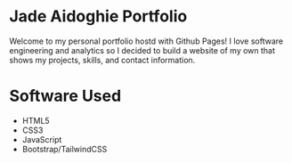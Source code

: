 # Jade Aidoghie Portfolio
Welcome to my personal portfolio hostd with Github Pages! I love software engineering and analytics so I decided to build a website of my own that shows my projects, skills, and contact information.  

# Software Used
- HTML5
- CSS3
- JavaScript
- Bootstrap/TailwindCSS
